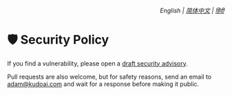 <div align="right">
    <h6>
        <picture>
            <source type="image/svg+xml" media="(prefers-color-scheme: dark)" srcset="https://media.chatgptautorefresh.com/images/icons/earth/white/icon32.svg">
            <img height=14 src="https://media.chatgptautorefresh.com/images/icons/earth/black/icon32.svg">
        </picture>
        &nbsp;English |
        <a href="https://github.com/adamlui/chatgpt-auto-refresh/blob/main/docs/zh-cn/SECURITY.md">简体中文</a> |
        <a href="https://github.com/adamlui/chatgpt-auto-refresh/blob/main/docs/hi/SECURITY.md">हिंदी</a>
    </h6>
</div>

# 🛡️ Security Policy

If you find a vulnerability, please open a [draft security advisory](https://github.com/adamlui/chatgpt-auto-refresh/security/advisories/new).

Pull requests are also welcome, but for safety reasons, send an email to <adam@kudoai.com> and wait for a response before making it public.
